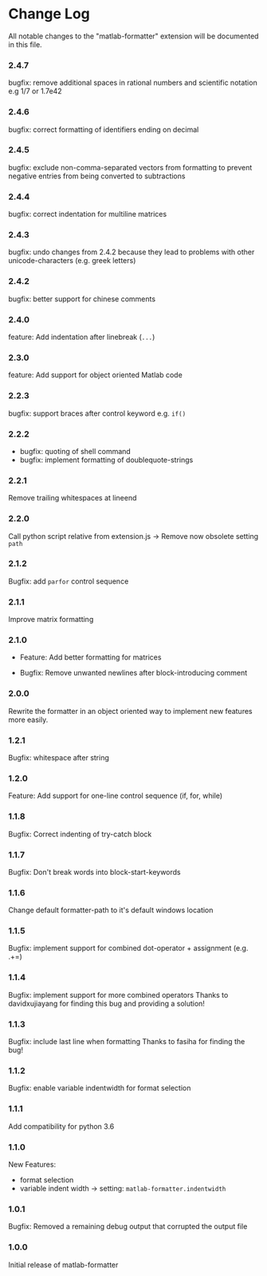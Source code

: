 # Change Log
All notable changes to the "matlab-formatter" extension will be documented in this file.

### 2.4.7
bugfix: remove additional spaces in rational numbers and scientific notation e.g 1/7 or 1.7e42

### 2.4.6
bugfix: correct formatting of identifiers ending on decimal

### 2.4.5
bugfix: exclude non-comma-separated vectors from formatting to prevent negative entries from being converted to subtractions

### 2.4.4
bugfix: correct indentation for multiline matrices

### 2.4.3
bugfix: undo changes from 2.4.2 because they lead to problems with other unicode-characters (e.g. greek letters)

### 2.4.2
bugfix: better support for chinese comments

### 2.4.0
feature: Add indentation after linebreak (`...`)

### 2.3.0
feature: Add support for object oriented Matlab code

### 2.2.3
bugfix: support braces after control keyword e.g. `if()`

### 2.2.2
* bugfix: quoting of shell command
* bugfix: implement formatting of doublequote-strings

### 2.2.1
Remove trailing whitespaces at lineend

### 2.2.0
Call python script relative from extension.js -> Remove now obsolete setting `path`

### 2.1.2
Bugfix: add `parfor` control sequence

### 2.1.1
Improve matrix formatting

### 2.1.0
* Feature: Add better formatting for matrices

* Bugfix: Remove unwanted newlines after block-introducing comment

### 2.0.0
Rewrite the formatter in an object oriented way to implement new features more easily.

### 1.2.1
Bugfix: whitespace after string

### 1.2.0
Feature: Add support for one-line control sequence (if, for, while)

### 1.1.8
Bugfix: Correct indenting of try-catch block

### 1.1.7
Bugfix: Don't break words into block-start-keywords

### 1.1.6
Change default formatter-path to it's default windows location

### 1.1.5
Bugfix: implement support for combined dot-operator + assignment (e.g. .+=)

### 1.1.4
Bugfix: implement support for more combined operators
    Thanks to davidxujiayang for finding this bug and providing a solution!

### 1.1.3
Bugfix: include last line when formatting
    Thanks to fasiha for finding the bug!

### 1.1.2
Bugfix: enable variable indentwidth for format selection

### 1.1.1
Add compatibility for python 3.6

### 1.1.0
New Features:
* format selection
* variable indent width → setting: `matlab-formatter.indentwidth`

### 1.0.1
Bugfix: Removed a remaining debug output that corrupted the output file

### 1.0.0
Initial release of matlab-formatter
